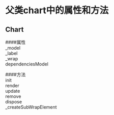 # 父类chart中的属性和方法

## Chart  
   
####属性     
    _model     
    _label     
    _wrap     
    dependenciesModel
         
####方法     
    init     
    render     
    update     
    remove     
    dispose     
    _createSubWrapElement



